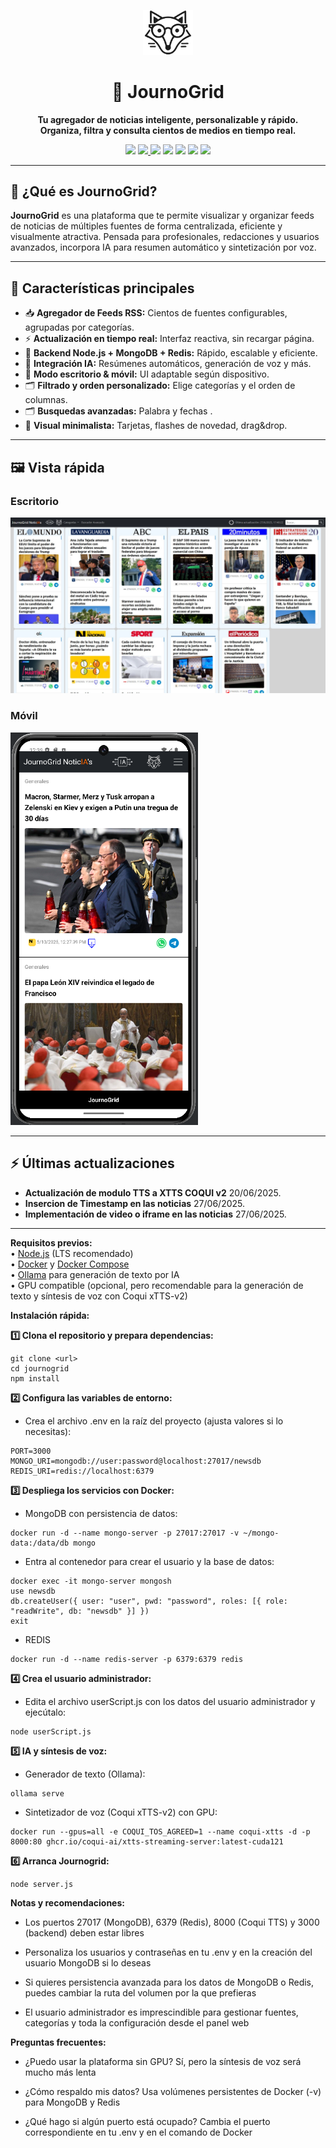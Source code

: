 
<p align="center">
  <img src="https://github.com/alberotay/journogrid/blob/main/public/logos/zorritoIA.svg" width="80" alt="JournoGrid logo">
</p>

<h1 align="center">📰 JournoGrid</h1>
<p align="center">
  <b>Tu agregador de noticias inteligente, personalizable y rápido.<br>Organiza, filtra y consulta cientos de medios en tiempo real.</b>
</p>
<p align="center">
  <a href="https://nodejs.org/"><img src="https://img.shields.io/badge/Node.js-18.x-brightgreen?logo=node.js"></a>
  <a href="https://www.npmjs.com/">
  <img src="https://img.shields.io/badge/npm-%23CB3837.svg?logo=npm&logoColor=white">
</a>
  <a href="https://www.mongodb.com/"><img src="https://img.shields.io/badge/MongoDB-%20v6.0-success?logo=mongodb"></a>
  <a href="https://redis.io/"><img src="https://img.shields.io/badge/Redis-7.x-critical?logo=redis"></a>
  <a href="https://expressjs.com/"><img src="https://img.shields.io/badge/Express.js-4.x-grey?logo=express"></a>
<a href="https://www.docker.com/"><img src="https://img.shields.io/badge/Docker-%230db7ed.svg?logo=docker&logoColor=white"></a>
<a href="https://ollama.com/"><img src="https://img.shields.io/badge/Ollama-LLM-5f5fff?logo=OpenAI"></a>
</p>

---

## 🌟 ¿Qué es JournoGrid?

**JournoGrid** es una plataforma que te permite visualizar y organizar feeds de noticias de múltiples fuentes de forma centralizada, eficiente y visualmente atractiva. Pensada para profesionales, redacciones y usuarios avanzados, incorpora IA para resumen automático y sintetización por voz.

---

## 🚀 Características principales

- 📥 **Agregador de Feeds RSS:** Cientos de fuentes configurables, agrupadas por categorías.
- ⚡ **Actualización en tiempo real:** Interfaz reactiva, sin recargar página.
- 💾 **Backend Node.js + MongoDB + Redis:** Rápido, escalable y eficiente.
- 🧠 **Integración IA:** Resúmenes automáticos, generación de voz y más.
- 📱 **Modo escritorio & móvil:** UI adaptable según dispositivo.
- 🗂️ **Filtrado y orden personalizado:** Elige categorías y el orden de columnas.
- 🗂️ **Busquedas avanzadas:** Palabra y  fechas .
- 🎨 **Visual minimalista:** Tarjetas, flashes de novedad, drag&drop.

---

## 🖼️ Vista rápida

### Escritorio
<img src="https://github.com/alberotay/journogrid/blob/main/public/logos/escritorio.jpg" width="700" alt="JournoGrid Desktop" />

### Móvil
<img src="https://github.com/alberotay/journogrid/blob/main/public/logos/mobile.png" width="300" alt="JournoGrid Mobile" />


---

## ⚡ Últimas actualizaciones

-  **Actualización de modulo  TTS a XTTS COQUI v2** 20/06/2025.
-  **Insercion de Timestamp  en las noticias** 27/06/2025.
-  **Implementación de video o iframe en las noticias** 27/06/2025.

-----

**Requisitos previos:**  
• [Node.js](https://nodejs.org/) (LTS recomendado)  
• [Docker](https://www.docker.com/) y [Docker Compose](https://docs.docker.com/compose/)  
• [Ollama](https://ollama.com/) para generación de texto por IA  
• GPU compatible (opcional, pero recomendable para la generación de texto y síntesis de voz con Coqui xTTS-v2)

**Instalación rápida:**  

**1️⃣ Clona el repositorio y prepara dependencias:**  
```
git clone <url>
cd journogrid
npm install
```
**2️⃣ Configura las variables de entorno:**

- Crea el archivo .env en la raíz del proyecto (ajusta valores si lo necesitas):
```
PORT=3000
MONGO_URI=mongodb://user:password@localhost:27017/newsdb
REDIS_URI=redis://localhost:6379
```
**3️⃣ Despliega los servicios con Docker:**

- MongoDB con persistencia de datos:
```
docker run -d --name mongo-server -p 27017:27017 -v ~/mongo-data:/data/db mongo
```
- Entra al contenedor para crear el usuario y la base de datos:
```
docker exec -it mongo-server mongosh
use newsdb
db.createUser({ user: "user", pwd: "password", roles: [{ role: "readWrite", db: "newsdb" }] })
exit
```
- REDIS
```
docker run -d --name redis-server -p 6379:6379 redis
```

**4️⃣ Crea el usuario administrador:**

- Edita el archivo userScript.js con los datos del usuario administrador y ejecútalo:

```
node userScript.js
```

**5️⃣ IA y síntesis de voz:**

- Generador de texto (Ollama):
```
ollama serve
```
- Sintetizador de voz (Coqui xTTS-v2) con GPU:
```
docker run --gpus=all -e COQUI_TOS_AGREED=1 --name coqui-xtts -d -p 8000:80 ghcr.io/coqui-ai/xtts-streaming-server:latest-cuda121
```
**6️⃣ Arranca Journogrid:**
```
node server.js
```
**Notas y recomendaciones:**

- Los puertos 27017 (MongoDB), 6379 (Redis), 8000 (Coqui TTS) y 3000 (backend) deben estar libres

- Personaliza los usuarios y contraseñas en tu .env y en la creación del usuario MongoDB si lo deseas

- Si quieres persistencia avanzada para los datos de MongoDB o Redis, puedes cambiar la ruta del volumen por la que prefieras

- El usuario administrador es imprescindible para gestionar fuentes, categorías y toda la configuración desde el panel web

**Preguntas frecuentes:**

- ¿Puedo usar la plataforma sin GPU? Sí, pero la síntesis de voz será mucho más lenta

- ¿Cómo respaldo mis datos? Usa volúmenes persistentes de Docker (-v) para MongoDB y Redis

- ¿Qué hago si algún puerto está ocupado? Cambia el puerto correspondiente en tu .env y en el comando de Docker